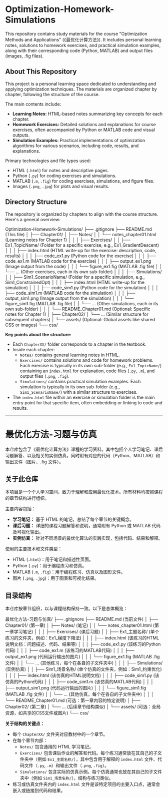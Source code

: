 # Optimization-Homework-Simulations

This repository contains study materials for the course "Optimization Methods and Applications" (《最优化计算方法》). It includes personal learning notes, solutions to homework exercises, and practical simulation examples, along with their corresponding code (Python, MATLAB) and output files (images, .fig files).

## About This Repository

This project is a personal learning space dedicated to understanding and applying optimization techniques. The materials are organized chapter by chapter, following the structure of the course.

The main contents include:
* **Learning Notes:** HTML-based notes summarizing key concepts for each chapter.
* **Homework Exercises:** Detailed solutions and explanations for course exercises, often accompanied by Python or MATLAB code and visual outputs.
* **Simulation Examples:** Practical implementations of optimization algorithms for various scenarios, including code, results, and explanations.

Primary technologies and file types used:
* HTML (`.html`) for notes and descriptive pages.
* Python (`.py`) for coding exercises and simulations.
* MATLAB (`.m`, `.fig`) for coding exercises, simulations, and figure files.
* Images (`.png`, `.jpg`) for plots and visual results.

## Directory Structure

The repository is organized by chapters to align with the course structure. Here's a general overview:

Optimization-Homework-Simulations/
├── .gitignore
├── README.md  (This file)
│
├── Chapter01/
│   ├── Notes/
│   │   └── notes_chapter01.html  (Learning notes for Chapter 1)
│   │
│   ├── Exercises/
│   │   ├── Ex1_TopicName/        (Folder for a specific exercise, e.g., Ex1_GradientDescent)
│   │   │   ├── index.html        (HTML write-up for the exercise: description, code, results)
│   │   │   ├── code_ex1.py       (Python code for the exercise)
│   │   │   ├── code_ex1.m        (MATLAB code for the exercise)
│   │   │   ├── output_ex1.png    (Image output from the code)
│   │   │   └── figure_ex1.fig    (MATLAB .fig file)
│   │   └── ... (Other exercises, each in its own sub-folder)
│   │
│   ├── Simulations/
│   │   ├── Sim1_ScenarioName/    (Folder for a specific simulation, e.g., Sim1_ConstrainedOpt)
│   │   │   ├── index.html        (HTML write-up for the simulation)
│   │   │   ├── code_sim1.py      (Python code for the simulation)
│   │   │   ├── code_sim1.m       (MATLAB code for the simulation)
│   │   │   ├── output_sim1.png   (Image output from the simulation)
│   │   │   └── figure_sim1.fig   (MATLAB .fig file)
│   │   └── ... (Other simulations, each in its own sub-folder)
│   │
│   └── README_Chapter01.md (Optional: Specific notes for Chapter 1)
│
├── Chapter02/
│   └── ... (Similar structure for subsequent chapters)
│
└── assets/  (Optional: Global assets like shared CSS or images)
└── css/

**Key points about the structure:**
* Each `ChapterXX/` folder corresponds to a chapter in the textbook.
* Inside each chapter:
    * `Notes/` contains general learning notes in HTML.
    * `Exercises/` contains solutions and code for homework problems. Each exercise is typically in its own sub-folder (e.g., `Ex1_TopicName/`) containing an `index.html` for explanation, code files (`.py`, `.m`), and output files (`.png`, `.fig`).
    * `Simulations/` contains practical simulation examples. Each simulation is typically in its own sub-folder (e.g., `Sim1_ScenarioName/`) with a similar structure to exercises.
* The `index.html` file within an exercise or simulation folder is the main entry point for that specific item, often embedding or linking to code and results.

---

# 最优化方法-习题与仿真

本仓库包含了《最优化计算方法》课程的学习资料。其中包括个人学习笔记、课后习题解答、以及相关的实例仿真，同时附有对应的代码（Python、MATLAB）和输出文件（图片、.fig 文件）。

## 关于此仓库

本项目是一个个人学习空间，致力于理解和应用最优化技术。所有材料均按照课程的章节结构进行组织。

主要内容包括：
* **学习笔记：** 基于 HTML 的笔记，总结了每个章节的关键概念。
* **课后习题：** 详细的课程习题解答和说明，通常附有 Python 或 MATLAB 代码及可视化输出。
* **实例仿真：** 针对不同场景的最优化算法的实践实现，包括代码、结果和解释。

使用的主要技术和文件类型：
* HTML (`.html`)：用于笔记和描述性页面。
* Python (`.py`)：用于编程练习和仿真。
* MATLAB (`.m`, `.fig`)：用于编程练习、仿真以及图形文件。
* 图片 (`.png`, `.jpg`)：用于图表和可视化结果。

## 目录结构

本仓库按章节组织，以与课程结构保持一致。以下是总体概览：

最优化方法-习题与仿真/
├── .gitignore
├── README.md  (当前文件)
│
├── Chapter01/ (第一章)
│   ├── Notes/ (笔记)
│   │   └── notes_chapter01.html  (第一章学习笔记)
│   │
│   ├── Exercises/ (课后习题)
│   │   ├── Ex1_主题名称/         (单个练习的文件夹，例如：Ex1_梯度下降法)
│   │   │   ├── index.html        (该练习的HTML说明文档：问题描述、代码、结果等)
│   │   │   ├── code_ex1.py       (该练习的Python代码)
│   │   │   ├── code_ex1.m        (该练习的MATLAB代码)
│   │   │   ├── output_ex1.png    (代码运行输出的图片)
│   │   │   └── figure_ex1.fig    (MATLAB .fig 文件)
│   │   └── ... (其他练习，每个在各自的子文件夹中)
│   │
│   ├── Simulations/ (实例仿真)
│   │   ├── Sim1_场景名称/        (单个仿真的文件夹，例如：Sim1_约束优化)
│   │   │   ├── index.html        (该仿真的HTML说明文档)
│   │   │   ├── code_sim1.py      (该仿真的Python代码)
│   │   │   ├── code_sim1.m       (该仿真的MATLAB代码)
│   │   │   ├── output_sim1.png   (代码运行输出的图片)
│   │   │   └── figure_sim1.fig   (MATLAB .fig 文件)
│   │   └── ... (其他仿真，每个在各自的子文件夹中)
│   │
│   └── README_Chapter01.md (可选：第一章内容的特定说明)
│
├── Chapter02/ (第二章)
│   └── ... (后续章节结构类似)
│
└── assets/  (可选：全局资源，如共享的CSS文件或图片)
└── css/

**关于结构的关键点：**
* 每个 `ChapterXX/` 文件夹对应教材中的一个章节。
* 在每个章节内部：
    * `Notes/` 包含通用的 HTML 学习笔记。
    * `Exercises/` 包含课后作业的解答和代码。每个练习通常放在其自己的子文件夹中（例如 `Ex1_主题名称/`），其中包含用于解释的 `index.html` 文件、代码文件（`.py`, `.m`）和输出文件（`.png`, `.fig`）。
    * `Simulations/` 包含实际的仿真示例。每个仿真通常也放在其自己的子文件夹中（例如 `Sim1_场景名称/`），结构与练习类似。
* 练习或仿真文件夹内的 `index.html` 文件是该特定项目的主要入口点，通常会嵌入或链接到代码和结果。
